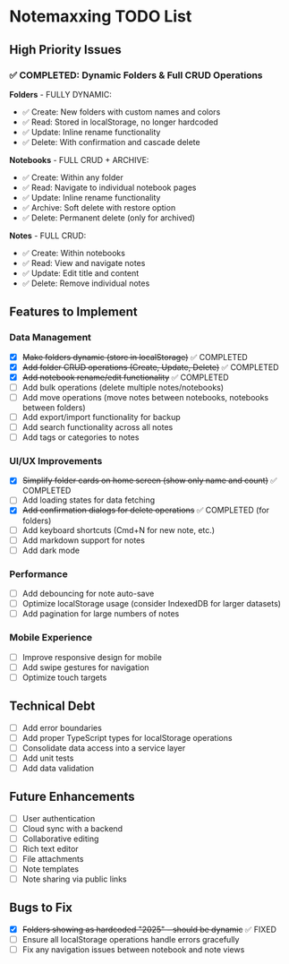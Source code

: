 # Notemaxxing TODO List

## High Priority Issues

### ✅ COMPLETED: Dynamic Folders & Full CRUD Operations

**Folders** - FULLY DYNAMIC:
- ✅ Create: New folders with custom names and colors
- ✅ Read: Stored in localStorage, no longer hardcoded
- ✅ Update: Inline rename functionality
- ✅ Delete: With confirmation and cascade delete

**Notebooks** - FULL CRUD + ARCHIVE:
- ✅ Create: Within any folder
- ✅ Read: Navigate to individual notebook pages
- ✅ Update: Inline rename functionality
- ✅ Archive: Soft delete with restore option
- ✅ Delete: Permanent delete (only for archived)

**Notes** - FULL CRUD:
- ✅ Create: Within notebooks
- ✅ Read: View and navigate notes
- ✅ Update: Edit title and content
- ✅ Delete: Remove individual notes

## Features to Implement

### Data Management
- [x] ~~Make folders dynamic (store in localStorage)~~ ✅ COMPLETED
- [x] ~~Add folder CRUD operations (Create, Update, Delete)~~ ✅ COMPLETED
- [x] ~~Add notebook rename/edit functionality~~ ✅ COMPLETED
- [ ] Add bulk operations (delete multiple notes/notebooks)
- [ ] Add move operations (move notes between notebooks, notebooks between folders)
- [ ] Add export/import functionality for backup
- [ ] Add search functionality across all notes
- [ ] Add tags or categories to notes

### UI/UX Improvements
- [x] ~~Simplify folder cards on home screen (show only name and count)~~ ✅ COMPLETED
- [ ] Add loading states for data fetching
- [x] ~~Add confirmation dialogs for delete operations~~ ✅ COMPLETED (for folders)
- [ ] Add keyboard shortcuts (Cmd+N for new note, etc.)
- [ ] Add markdown support for notes
- [ ] Add dark mode

### Performance
- [ ] Add debouncing for note auto-save
- [ ] Optimize localStorage usage (consider IndexedDB for larger datasets)
- [ ] Add pagination for large numbers of notes

### Mobile Experience
- [ ] Improve responsive design for mobile
- [ ] Add swipe gestures for navigation
- [ ] Optimize touch targets

## Technical Debt
- [ ] Add error boundaries
- [ ] Add proper TypeScript types for localStorage operations
- [ ] Consolidate data access into a service layer
- [ ] Add unit tests
- [ ] Add data validation

## Future Enhancements
- [ ] User authentication
- [ ] Cloud sync with a backend
- [ ] Collaborative editing
- [ ] Rich text editor
- [ ] File attachments
- [ ] Note templates
- [ ] Note sharing via public links

## Bugs to Fix
- [x] ~~Folders showing as hardcoded "2025" - should be dynamic~~ ✅ FIXED
- [ ] Ensure all localStorage operations handle errors gracefully
- [ ] Fix any navigation issues between notebook and note views